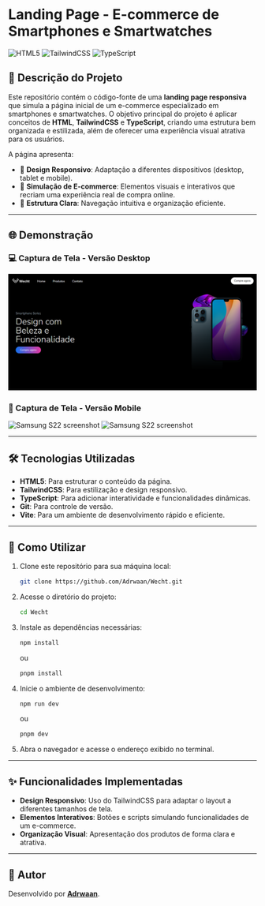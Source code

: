 # Landing Page - E-commerce de Smartphones e Smartwatches

![HTML5](https://img.shields.io/badge/html5-%23E34F26.svg?style=for-the-badge&logo=html5&logoColor=white)
![TailwindCSS](https://img.shields.io/badge/tailwindcss-%2338B2AC.svg?style=for-the-badge&logo=tailwind-css&logoColor=white)
![TypeScript](https://img.shields.io/badge/typescript-%23007ACC.svg?style=for-the-badge&logo=typescript&logoColor=white)

## 📖 Descrição do Projeto

Este repositório contém o código-fonte de uma **landing page responsiva** que simula a página inicial de um e-commerce especializado em smartphones e smartwatches. O objetivo principal do projeto é aplicar conceitos de **HTML**, **TailwindCSS** e **TypeScript**, criando uma estrutura bem organizada e estilizada, além de oferecer uma experiência visual atrativa para os usuários.

A página apresenta:

- 🎨 **Design Responsivo**: Adaptação a diferentes dispositivos (desktop, tablet e mobile).
- 🛒 **Simulação de E-commerce**: Elementos visuais e interativos que recriam uma experiência real de compra online.
- 🧩 **Estrutura Clara**: Navegação intuitiva e organização eficiente.

---

## 🌐 Demonstração

### 💻 Captura de Tela - Versão Desktop

![Desktop screenshot](./images/image1.png)

### 📱 Captura de Tela - Versão Mobile

![Samsung S22 screenshot](./images/image2.png)
![Samsung S22 screenshot](./images/image3.png)

---

## 🛠 Tecnologias Utilizadas

- **HTML5**: Para estruturar o conteúdo da página.
- **TailwindCSS**: Para estilização e design responsivo.
- **TypeScript**: Para adicionar interatividade e funcionalidades dinâmicas.
- **Git**: Para controle de versão.
- **Vite**: Para um ambiente de desenvolvimento rápido e eficiente.

---

## 🚀 Como Utilizar

1. Clone este repositório para sua máquina local:

   ```bash
   git clone https://github.com/Adrwaan/Wecht.git
   ```

2. Acesse o diretório do projeto:

   ```bash
   cd Wecht
   ```

3. Instale as dependências necessárias:

   ```bash
   npm install
   ```

   ou

   ```bash
   pnpm install
   ```

4. Inicie o ambiente de desenvolvimento:

   ```bash
   npm run dev
   ```

   ou

   ```bash
   pnpm dev
   ```

5. Abra o navegador e acesse o endereço exibido no terminal.

---

## ✨ Funcionalidades Implementadas

- **Design Responsivo**: Uso do TailwindCSS para adaptar o layout a diferentes tamanhos de tela.
- **Elementos Interativos**: Botões e scripts simulando funcionalidades de um e-commerce.
- **Organização Visual**: Apresentação dos produtos de forma clara e atrativa.

---

## 👤 Autor

Desenvolvido por [**Adrwaan**](https://github.com/Adrwaan).
